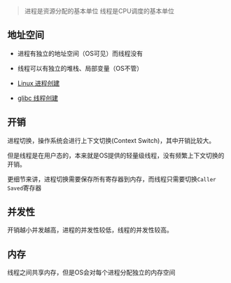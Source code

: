 > 进程是资源分配的基本单位 线程是CPU调度的基本单位

## 地址空间

- 进程有独立的地址空间（OS可见）而线程没有
- 线程可以有独立的堆栈、局部变量（OS不管）

- [Linux 进程创建](../../base/os/proc/Linux%20进程创建.md)
- [glibc 线程创建](../../base/os/proc/glibc%20线程创建.md)
## 开销


进程切换，操作系统会进行上下文切换(Context Switch)，其中开销比较大。

但是线程是在用户态的，本来就是OS提供的轻量级线程，没有频繁上下文切换的开销。

更细节来讲，进程切换需要保存所有寄存器到内存，而线程只需要切换`Caller Saved`寄存器

## 并发性
开销越小并发越高，进程的并发性较低，线程的并发性较高。


## 内存

线程之间共享内存，但是OS会对每个进程分配独立的内存空间